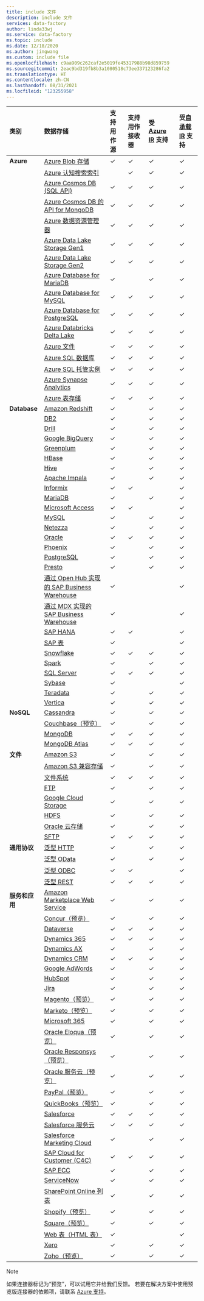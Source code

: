 ```yaml
---
title: include 文件
description: include 文件
services: data-factory
author: linda33wj
ms.service: data-factory
ms.topic: include
ms.date: 12/18/2020
ms.author: jingwang
ms.custom: include file
ms.openlocfilehash: c9aa909c262caf2e5019fe45317988b98d859759
ms.sourcegitcommit: 2eac9bd319fb8b3a1080518c73ee337123286fa2
ms.translationtype: HT
ms.contentlocale: zh-CN
ms.lasthandoff: 08/31/2021
ms.locfileid: "123255958"
---
```

| 类别 | 数据存储 | 支持用作源 | 支持用作接收器 | 受 [Azure IR](../concepts-integration-runtime.md#azure-integration-runtime) 支持 | 受[自承载 IR](../concepts-integration-runtime.md#self-hosted-integration-runtime) 支持 |
|:--- |:--- |:--- |:--- |:--- |:--- |
| **Azure** |[Azure Blob 存储](../connector-azure-blob-storage.md) |✓ |✓ |✓ |✓  |
| &nbsp; |[Azure 认知搜索索引](../connector-azure-search.md) | |✓ |✓ |✓  |
| &nbsp; |[Azure Cosmos DB (SQL API)](../connector-azure-cosmos-db.md) |✓ |✓ |✓ |✓  |
| &nbsp; |[Azure Cosmos DB 的 API for MongoDB](../connector-azure-cosmos-db-mongodb-api.md) |✓ |✓ |✓ |✓  |
| &nbsp; |[Azure 数据资源管理器](../connector-azure-data-explorer.md) |✓ |✓ |✓ |✓ |
| &nbsp; |[Azure Data Lake Storage Gen1](../connector-azure-data-lake-store.md) |✓ |✓ |✓ |✓  |
| &nbsp; |[Azure Data Lake Storage Gen2](../connector-azure-data-lake-storage.md) |✓ |✓ |✓ |✓  |
| &nbsp; |[Azure Database for MariaDB](../connector-azure-database-for-mariadb.md) |✓ | |✓ |✓  |
| &nbsp; |[Azure Database for MySQL](../connector-azure-database-for-mysql.md) |✓ |✓ |✓ |✓  |
| &nbsp; |[Azure Database for PostgreSQL](../connector-azure-database-for-postgresql.md) |✓ |✓ |✓ |✓  |
| &nbsp; |[Azure Databricks Delta Lake](../connector-azure-databricks-delta-lake.md) |✓ |✓ |✓ |✓ |
| &nbsp; |[Azure 文件](../connector-azure-file-storage.md) |✓ |✓ |✓ |✓  |
| &nbsp; |[Azure SQL 数据库](../connector-azure-sql-database.md) |✓ |✓ |✓ |✓  |
| &nbsp; |[Azure SQL 托管实例](../../azure-sql/managed-instance/sql-managed-instance-paas-overview.md) |✓ |✓ |✓ |✓  |
| &nbsp; |[Azure Synapse Analytics](../connector-azure-sql-data-warehouse.md) |✓ |✓ |✓ |✓  |
| &nbsp; |[Azure 表存储](../connector-azure-table-storage.md) |✓ |✓ |✓ |✓  |
| **Database** |[Amazon Redshift](../connector-amazon-redshift.md) |✓ | |✓ |✓  |
| &nbsp; |[DB2](../connector-db2.md) |✓ | |✓ |✓  |
| &nbsp; |[Drill](../connector-drill.md) |✓ | |✓ |✓  |
| &nbsp; |[Google BigQuery](../connector-google-bigquery.md) |✓ | |✓ |✓  |
| &nbsp; |[Greenplum](../connector-greenplum.md) |✓ | |✓ |✓  |
| &nbsp; |[HBase](../connector-hbase.md) |✓ | |✓ |✓  |
| &nbsp; |[Hive](../connector-hive.md) |✓ | |✓ |✓  |
| &nbsp; |[Apache Impala](../connector-impala.md) |✓ | |✓ |✓  |
| &nbsp; |[Informix](../connector-informix.md) |✓ |✓ | |✓  |
| &nbsp; |[MariaDB](../connector-mariadb.md) |✓ | |✓ |✓  |
| &nbsp; |[Microsoft Access](../connector-microsoft-access.md) |✓ |✓ | |✓  |
| &nbsp; |[MySQL](../connector-mysql.md) |✓ | |✓ |✓  |
| &nbsp; |[Netezza](../connector-netezza.md) |✓ | |✓ |✓  |
| &nbsp; |[Oracle](../connector-oracle.md) |✓ |✓ |✓ |✓  |
| &nbsp; |[Phoenix](../connector-phoenix.md) |✓ | |✓ |✓  |
| &nbsp; |[PostgreSQL](../connector-postgresql.md) |✓ | |✓ |✓  |
| &nbsp; |[Presto](../connector-presto.md) |✓ | |✓ |✓  |
| &nbsp; |[通过 Open Hub 实现的 SAP Business Warehouse](../connector-sap-business-warehouse-open-hub.md) |✓ | | |✓  |
| &nbsp; |[通过 MDX 实现的 SAP Business Warehouse](../connector-sap-business-warehouse.md) |✓ | | |✓  |
| &nbsp; |[SAP HANA](../connector-sap-hana.md) |✓ |✓ | |✓  |
| &nbsp; |[SAP 表](../connector-sap-table.md) |✓ | | |✓  |
| &nbsp; |[Snowflake](../connector-snowflake.md) |✓ |✓ |✓ |✓  |
| &nbsp; |[Spark](../connector-spark.md) |✓ | |✓ |✓  |
| &nbsp; |[SQL Server](../connector-sql-server.md) |✓ |✓ |✓ |✓  |
| &nbsp; |[Sybase](../connector-sybase.md) |✓ | | |✓  |
| &nbsp; |[Teradata](../connector-teradata.md) |✓ | |✓ |✓  |
| &nbsp; |[Vertica](../connector-vertica.md) |✓ | |✓ |✓  |
| **NoSQL** |[Cassandra](../connector-cassandra.md) |✓ | |✓ |✓  |
| &nbsp; |[Couchbase（预览）](../connector-couchbase.md) |✓ | |✓ |✓  |
| &nbsp; |[MongoDB](../connector-mongodb.md) |✓ |✓ |✓ |✓  |
| &nbsp; |[MongoDB Atlas](../connector-mongodb-atlas.md) |✓ |✓ |✓ |✓  |
| **文件** |[Amazon S3](../connector-amazon-simple-storage-service.md) |✓ | |✓ |✓  |
| &nbsp; |[Amazon S3 兼容存储](../connector-amazon-s3-compatible-storage.md) |✓ | |✓ |✓  |
| &nbsp; |[文件系统](../connector-file-system.md) |✓ |✓ |✓ |✓  |
| &nbsp; |[FTP](../connector-ftp.md) |✓ | |✓ |✓  |
| &nbsp; |[Google Cloud Storage](../connector-google-cloud-storage.md) |✓ | |✓ |✓  |
| &nbsp; |[HDFS](../connector-hdfs.md) |✓ | |✓ |✓  |
| &nbsp; |[Oracle 云存储](../connector-oracle-cloud-storage.md) |✓ | |✓ |✓  |
| &nbsp; |[SFTP](../connector-sftp.md) |✓ |✓ |✓ |✓  |
| **通用协议** |[泛型 HTTP](../connector-http.md) |✓ | |✓ |✓  |
| &nbsp; |[泛型 OData](../connector-odata.md) |✓ | |✓ |✓  |
| &nbsp; |[泛型 ODBC](../connector-odbc.md) |✓ |✓ | |✓  |
| &nbsp; |[泛型 REST](../connector-rest.md) |✓ | ✓ |✓ |✓  |
| **服务和应用** |[Amazon Marketplace Web Service](../connector-amazon-marketplace-web-service.md) |✓ | |✓ |✓  |
| &nbsp; |[Concur（预览）](../connector-concur.md) |✓ | |✓ |✓  |
| &nbsp; |[Dataverse](../connector-dynamics-crm-office-365.md) |✓ |✓ |✓ |✓  |
| &nbsp; |[Dynamics 365](../connector-dynamics-crm-office-365.md) |✓ |✓ |✓ |✓  |
| &nbsp; |[Dynamics AX](../connector-dynamics-ax.md) |✓ | |✓ |✓  |
| &nbsp; |[Dynamics CRM](../connector-dynamics-crm-office-365.md) |✓ |✓ |✓ |✓  |
| &nbsp; |[Google AdWords](../connector-google-adwords.md) |✓ | |✓ |✓  |
| &nbsp; |[HubSpot](../connector-hubspot.md) |✓ | |✓ |✓  |
| &nbsp; |[Jira](../connector-jira.md) |✓ | |✓ |✓  |
| &nbsp; |[Magento（预览）](../connector-magento.md) |✓ | |✓ |✓  |
| &nbsp; |[Marketo（预览）](../connector-marketo.md) |✓ | |✓ |✓  |
| &nbsp; |[Microsoft 365](../connector-office-365.md) |✓ | |✓ |✓  |
| &nbsp; |[Oracle Eloqua（预览）](../connector-oracle-eloqua.md) |✓ | |✓ |✓  |
| &nbsp; |[Oracle Responsys（预览）](../connector-oracle-responsys.md) |✓ | |✓ |✓  |
| &nbsp; |[Oracle 服务云（预览）](../connector-oracle-service-cloud.md) |✓ | |✓ |✓  |
| &nbsp; |[PayPal（预览）](../connector-paypal.md) |✓ | |✓ |✓  |
| &nbsp; |[QuickBooks（预览）](../connector-quickbooks.md) |✓ | |✓ |✓  |
| &nbsp; |[Salesforce](../connector-salesforce.md) |✓ |✓ |✓ |✓  |
| &nbsp; |[Salesforce 服务云](../connector-salesforce-service-cloud.md) |✓ |✓ |✓ |✓  |
| &nbsp; |[Salesforce Marketing Cloud](../connector-salesforce-marketing-cloud.md) |✓ | |✓ |✓  |
| &nbsp; |[SAP Cloud for Customer (C4C)](../connector-sap-cloud-for-customer.md) |✓ |✓ |✓ |✓  |
| &nbsp; |[SAP ECC](../connector-sap-ecc.md) |✓ | |✓ |✓ |
| &nbsp; |[ServiceNow](../connector-servicenow.md) |✓ | |✓ |✓  |
|  |[SharePoint Online 列表](../connector-sharepoint-online-list.md) |✓ | |✓ |✓ |
| &nbsp; |[Shopify（预览）](../connector-shopify.md) |✓ | |✓ |✓  |
| &nbsp; |[Square（预览）](../connector-square.md) |✓ | |✓ |✓  |
| &nbsp; |[Web 表（HTML 表）](../connector-web-table.md) |✓ | | |✓  |
| &nbsp; |[Xero](../connector-xero.md) |✓ | |✓ |✓  |
| &nbsp; |[Zoho（预览）](../connector-zoho.md) |✓ | |✓ |✓  |

> [!NOTE]
> 如果连接器标记为“预览”，可以试用它并给我们反馈。 若要在解决方案中使用预览版连接器的依赖项，请联系 [Azure 支持](https://azure.microsoft.com/support/)。
